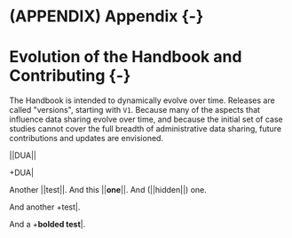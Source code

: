 # (APPENDIX) Appendix {-} 

# Evolution of the Handbook and Contributing {-}

The Handbook is intended to dynamically evolve over time. Releases are called "versions", starting with `V1`. Because many of the aspects that influence data sharing evolve over time, and because the initial set of case studies cannot cover the full breadth of administrative data sharing, future contributions and updates are envisioned. 

||DUA||

+DUA|

Another ||test||. And this ||**one**||. And (||hidden||) one.

And another +test|.

And a +**bolded test**|.


